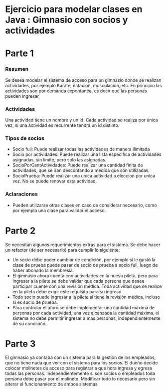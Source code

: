 # Ejercicio para modelar clases en Java : Gimnasio con socios y actividades


# Parte 1

### Resumen
Se desea modelar el sistema de acceso para un gimnasio donde se realizan actividades, por ejemplo Karate, natacion, musculación, etc. En principio las actividades son por demanda expontanea, es decir que las personas pueden ingresar 

### Actividades
Una actividad tiene un nombre y un id. Cada actividad se realiza por única vez, si una actividad es recurrente tendrá un id distinto.



### Tipos de socios

- Socio full: Puede realizar todas las actividades de manera ilimitada
- Socio por actividades: Puede realizar una lista especifica de actividades asignadas, sin limite, pero solo las asignadas.
- SocioPorCantActividades: Puede realizar una cantidad finita de actividades, que se iran descontando a medida que son utilizadas.
- SocioPrueba: Puede realizar una unica actividad a eleccion por unica vez. No se puede renovar esta actividad.

### Aclaraciones
- Pueden utilizarse otras clases en caso de considerar necesario, como por ejemplo una clase para validar el acceso.



# Parte 2

Se necesitan algunos requerimientos extras para el sistema. Se debe hacer un refactor (de ser necesario) para cumplir lo siguiente:

- Un socio debe poder cambiar de condición, por ejemplo si le gustó la clase de prueba puede pasar de socio de prueba a socio full, luego de haber abonado la membresía.
- El gimnasio ahora cuenta con actividades en la nueva pileta, pero para ingresar a la pilete se debe validar que cada persona que desee participar cuente con una revisión médica. Toda actividad que se realice en la pileta debe exigir este requisito para su ingreso.
- Todo socio puede ingresar a la pilete si tiene la revisión médica, incluso si es socio de prueba.
- Para controlar el aforo se debe implementar una cantidad máxima de personas por cada actividad, una vez alcanzada la cantidad máxima, el sistema no debe permitir ingresar a más personas, independientemente de su condición.

# Parte 3
El gimnasio ya contaba con un sistema para la gestión de los empleados, que no tiene nada que ver con el sistema para los socios. El dueño decide colocar molinetes de acceso para registrar a que hora ingresa y egresa todas las personas. Independientemente si son socios o empleados toda persona debe pasar por el molinete.
Modificar todo lo necesario pero sin alterar el funcionamiento de ambos sistemas.
